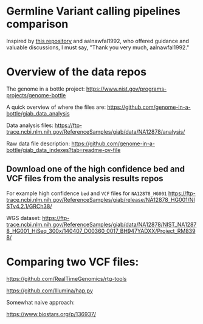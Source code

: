 # Germline Variant calling pipelines comparison

Inspired by [this repository](https://github.com/aalnawfal1992/Clinical_Validation_Of_WES) and aalnawfal1992, who offered guidance and valuable discussions, I must say, "Thank you very much, aalnawfal1992."

# Overview of the data repos

The genome in a bottle project: https://www.nist.gov/programs-projects/genome-bottle

A quick overview of where the files are:
https://github.com/genome-in-a-bottle/giab_data_analysis


Data analysis files:
https://ftp-trace.ncbi.nlm.nih.gov/ReferenceSamples/giab/data/NA12878/analysis/

Raw data file description:
https://github.com/genome-in-a-bottle/giab_data_indexes?tab=readme-ov-file


## Download one of the high confidence bed and VCF files from the analysis results repos

For example high confidence `bed` and `VCF` files for `NA12878_HG001`
https://ftp-trace.ncbi.nlm.nih.gov/ReferenceSamples/giab/release/NA12878_HG001/NISTv4.2.1/GRCh38/

WGS dataset: https://ftp-trace.ncbi.nlm.nih.gov/ReferenceSamples/giab/data/NA12878/NIST_NA12878_HG001_HiSeq_300x/140407_D00360_0017_BH947YADXX/Project_RM8398/

# Comparing two VCF files:

https://github.com/RealTimeGenomics/rtg-tools

https://github.com/Illumina/hap.py

Somewhat naive approach:

https://www.biostars.org/p/136937/